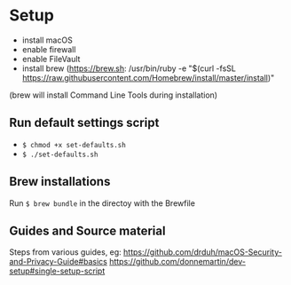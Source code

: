 # Setup

- install macOS 
- enable firewall
- enable FileVault
- install brew (https://brew.sh:
/usr/bin/ruby -e "$(curl -fsSL https://raw.githubusercontent.com/Homebrew/install/master/install)"

(brew will install Command Line Tools during installation)

## Run default settings script
- `$ chmod +x set-defaults.sh`
- `$ ./set-defaults.sh`

## Brew installations
Run `$ brew bundle` in the directoy with the Brewfile

## Guides and Source material
Steps from various guides, eg:
https://github.com/drduh/macOS-Security-and-Privacy-Guide#basics
https://github.com/donnemartin/dev-setup#single-setup-script
